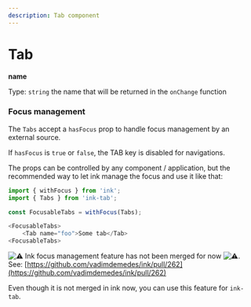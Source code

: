 ```yaml
---
description: Tab component
---
```


# Tab

**name**

Type: `string` the name that will be returned in the `onChange` function

### **Focus management**

The `Tabs` accept a `hasFocus` prop to handle focus management by an external source.

If `hasFocus` is `true` or `false`, the TAB key is disabled for navigations.

The props can be controlled by any component / application, but the recommended way to let ink manage the focus and use it like that:

```javascript
import { withFocus } from 'ink';
import { Tabs } from 'ink-tab';

const FocusableTabs = withFocus(Tabs);

<FocusableTabs>
    <Tab name="foo">Some tab</Tab>
<FocusableTabs>
```

![&#x26A0;](https://twemoji.maxcdn.com/36x36/26a0.png) Ink focus management feature has not been merged for now ![&#x26A0;](https://twemoji.maxcdn.com/36x36/26a0.png).   
See: [https://github.com/vadimdemedes/ink/pull/262](https://github.com/vadimdemedes/ink/pull/262)

Even though it is not merged in ink now, you can use this feature for `ink-tab`.

